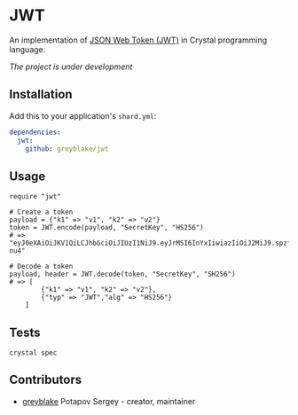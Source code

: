 # JWT

An implementation of [JSON Web Token (JWT)](https://tools.ietf.org/html/rfc7519) in
Crystal programming language.


_The project is under development_

## Installation


Add this to your application's `shard.yml`:

```yaml
dependencies:
  jwt:
    github: greyblake/jwt
```


## Usage

```crystal
require "jwt"

# Create a token
payload = {"k1" => "v1", "k2" => "v2"}
token = JWT.encode(payload, "SecretKey", "HS256")
# => "eyJ0eXAiOiJKV1QiLCJhbGciOiJIUzI1NiJ9.eyJrMSI6InYxIiwiazIiOiJ2MiJ9.spzfy63YQSKdoM3av9HHvLtWzFjPd1hbch2g3T1-nu4"

# Decode a token
payload, header = JWT.decode(token, "SecretKey", "SH256")
# => [
        {"k1" => "v1", "k2" => "v2"},
        {"typ" => "JWT","alg" => "HS256"}
    ]
```

## Tests

```
crystal spec
```

## Contributors

- [greyblake](https://github.com/greyblake) Potapov Sergey - creator, maintainer
